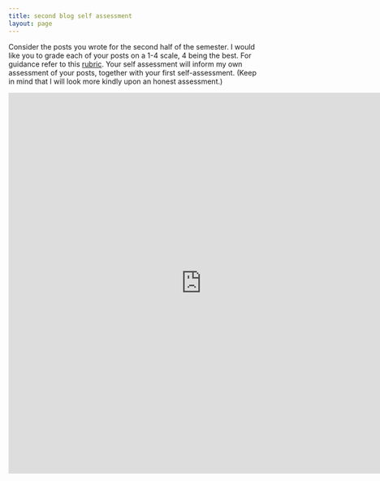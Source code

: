 ```yaml
---
title: second blog self assessment
layout: page
---
```


Consider the posts you wrote for the second half of the semester. I would like you to grade each of your posts on a 1-4 scale, 4 being the best. For guidance refer to this [rubric](/rubric). Your self assessment will inform my own assessment of your posts, together with your first self-assessment. (Keep in mind that I will look more kindly upon an honest assessment.) 

<iframe src="https://docs.google.com/forms/d/1D5Db3l97E_-z7g2_HA0bGuv42QDJNLZ7vJKwhI7JT_8/viewform?embedded=true" width="760" height="750" frameborder="0" marginheight="0" marginwidth="0">Loading...</iframe>
